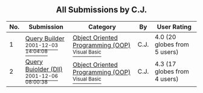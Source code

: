 ﻿<div align="center">

## All Submissions by C\.J\.

</div>

No.  | Submission | Category | By   | User Rating
---- | ---------- | -------- | ---- | -----------
1 | [Query Builder<br /><sup>2001-12-03 14:04:08</sup>](https://github.com/Planet-Source-Code/c-j-query-builder__1-29344) | [Object Oriented Programming \(OOP\)<br /><sup>Visual Basic</sup>](../ByCategory/object-oriented-programming-oop__1-47.md) | C\.J\. | 4.0 (20 globes from 5 users)
2 | [Query Buiolder \(Dll\)<br /><sup>2001-12-06 08:00:38</sup>](https://github.com/Planet-Source-Code/c-j-query-buiolder-dll__1-29427) | [Object Oriented Programming \(OOP\)<br /><sup>Visual Basic</sup>](../ByCategory/object-oriented-programming-oop__1-47.md) | C\.J\. | 4.3 (17 globes from 4 users)
